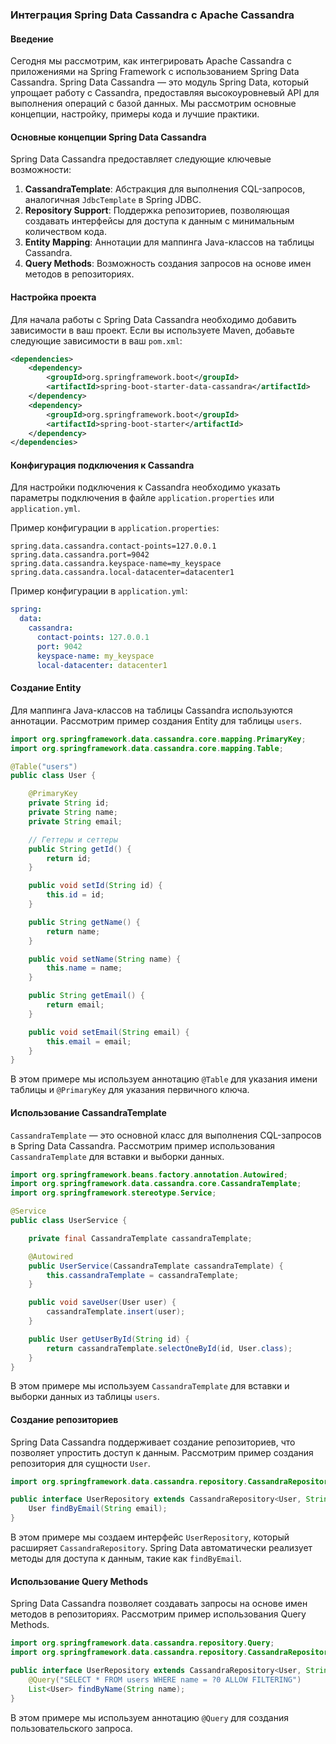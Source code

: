 ### Интеграция Spring Data Cassandra с Apache Cassandra

#### Введение

Сегодня мы рассмотрим, как интегрировать Apache Cassandra с приложениями на Spring Framework с использованием Spring Data Cassandra. Spring Data Cassandra — это модуль Spring Data, который упрощает работу с Cassandra, предоставляя высокоуровневый API для выполнения операций с базой данных. Мы рассмотрим основные концепции, настройку, примеры кода и лучшие практики.

#### Основные концепции Spring Data Cassandra

Spring Data Cassandra предоставляет следующие ключевые возможности:

1. **CassandraTemplate**: Абстракция для выполнения CQL-запросов, аналогичная `JdbcTemplate` в Spring JDBC.
2. **Repository Support**: Поддержка репозиториев, позволяющая создавать интерфейсы для доступа к данным с минимальным количеством кода.
3. **Entity Mapping**: Аннотации для маппинга Java-классов на таблицы Cassandra.
4. **Query Methods**: Возможность создания запросов на основе имен методов в репозиториях.

#### Настройка проекта

Для начала работы с Spring Data Cassandra необходимо добавить зависимости в ваш проект. Если вы используете Maven, добавьте следующие зависимости в ваш `pom.xml`:

```xml
<dependencies>
    <dependency>
        <groupId>org.springframework.boot</groupId>
        <artifactId>spring-boot-starter-data-cassandra</artifactId>
    </dependency>
    <dependency>
        <groupId>org.springframework.boot</groupId>
        <artifactId>spring-boot-starter</artifactId>
    </dependency>
</dependencies>
```

#### Конфигурация подключения к Cassandra

Для настройки подключения к Cassandra необходимо указать параметры подключения в файле `application.properties` или `application.yml`.

Пример конфигурации в `application.properties`:

```properties
spring.data.cassandra.contact-points=127.0.0.1
spring.data.cassandra.port=9042
spring.data.cassandra.keyspace-name=my_keyspace
spring.data.cassandra.local-datacenter=datacenter1
```

Пример конфигурации в `application.yml`:

```yaml
spring:
  data:
    cassandra:
      contact-points: 127.0.0.1
      port: 9042
      keyspace-name: my_keyspace
      local-datacenter: datacenter1
```

#### Создание Entity

Для маппинга Java-классов на таблицы Cassandra используются аннотации. Рассмотрим пример создания Entity для таблицы `users`.

```java
import org.springframework.data.cassandra.core.mapping.PrimaryKey;
import org.springframework.data.cassandra.core.mapping.Table;

@Table("users")
public class User {

    @PrimaryKey
    private String id;
    private String name;
    private String email;

    // Геттеры и сеттеры
    public String getId() {
        return id;
    }

    public void setId(String id) {
        this.id = id;
    }

    public String getName() {
        return name;
    }

    public void setName(String name) {
        this.name = name;
    }

    public String getEmail() {
        return email;
    }

    public void setEmail(String email) {
        this.email = email;
    }
}
```

В этом примере мы используем аннотацию `@Table` для указания имени таблицы и `@PrimaryKey` для указания первичного ключа.

#### Использование CassandraTemplate

`CassandraTemplate` — это основной класс для выполнения CQL-запросов в Spring Data Cassandra. Рассмотрим пример использования `CassandraTemplate` для вставки и выборки данных.

```java
import org.springframework.beans.factory.annotation.Autowired;
import org.springframework.data.cassandra.core.CassandraTemplate;
import org.springframework.stereotype.Service;

@Service
public class UserService {

    private final CassandraTemplate cassandraTemplate;

    @Autowired
    public UserService(CassandraTemplate cassandraTemplate) {
        this.cassandraTemplate = cassandraTemplate;
    }

    public void saveUser(User user) {
        cassandraTemplate.insert(user);
    }

    public User getUserById(String id) {
        return cassandraTemplate.selectOneById(id, User.class);
    }
}
```

В этом примере мы используем `CassandraTemplate` для вставки и выборки данных из таблицы `users`.

#### Создание репозиториев

Spring Data Cassandra поддерживает создание репозиториев, что позволяет упростить доступ к данным. Рассмотрим пример создания репозитория для сущности `User`.

```java
import org.springframework.data.cassandra.repository.CassandraRepository;

public interface UserRepository extends CassandraRepository<User, String> {
    User findByEmail(String email);
}
```

В этом примере мы создаем интерфейс `UserRepository`, который расширяет `CassandraRepository`. Spring Data автоматически реализует методы для доступа к данным, такие как `findByEmail`.

#### Использование Query Methods

Spring Data Cassandra позволяет создавать запросы на основе имен методов в репозиториях. Рассмотрим пример использования Query Methods.

```java
import org.springframework.data.cassandra.repository.Query;
import org.springframework.data.cassandra.repository.CassandraRepository;

public interface UserRepository extends CassandraRepository<User, String> {
    @Query("SELECT * FROM users WHERE name = ?0 ALLOW FILTERING")
    List<User> findByName(String name);
}
```

В этом примере мы используем аннотацию `@Query` для создания пользовательского запроса.
